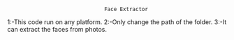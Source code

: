                                    Face Extractor
1:-This code run on any platform.
2:-Only change the path of the folder.
3:-It can extract the faces from photos.


